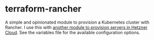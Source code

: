 # terraform-rancher
A simple and opinionated module to provision a Kubernetes cluster with Rancher. I use this with [another module to provision servers in Hetzner Cloud](https://github.com/vitobotta/terraform-hcloud). See the variables file for the available configuration options.
